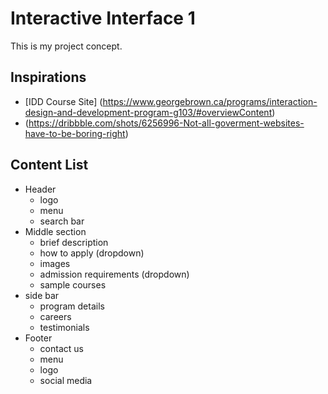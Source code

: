 # Interactive Interface 1
This is my project concept. 

## Inspirations 
- [IDD Course Site] (https://www.georgebrown.ca/programs/interaction-design-and-development-program-g103/#overviewContent)
- (https://dribbble.com/shots/6256996-Not-all-goverment-websites-have-to-be-boring-right)

## Content List
- Header
    - logo
    - menu
    - search bar
- Middle section
    - brief description
    - how to apply (dropdown)
    - images
    - admission requirements (dropdown)
    - sample courses
- side bar
    - program details
    - careers
    - testimonials
- Footer
    - contact us 
    - menu
    - logo 
    - social media 
    
